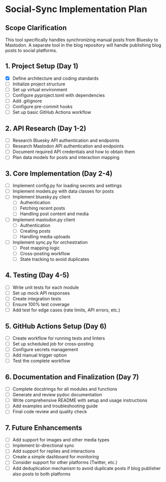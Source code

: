 # Social-Sync Implementation Plan

## Scope Clarification
This tool specifically handles synchronizing manual posts from Bluesky to Mastodon. A separate tool in the blog repository will handle publishing blog posts to social platforms.

## 1. Project Setup (Day 1)
- [x] Define architecture and coding standards
- [ ] Initialize project structure
- [ ] Set up virtual environment
- [ ] Configure pyproject.toml with dependencies
- [ ] Add .gitignore
- [ ] Configure pre-commit hooks
- [ ] Set up basic GitHub Actions workflow

## 2. API Research (Day 1-2)
- [ ] Research Bluesky API authentication and endpoints
- [ ] Research Mastodon API authentication and endpoints
- [ ] Document required API credentials and how to obtain them
- [ ] Plan data models for posts and interaction mapping

## 3. Core Implementation (Day 2-4)
- [ ] Implement config.py for loading secrets and settings
- [ ] Implement models.py with data classes for posts
- [ ] Implement bluesky.py client
  - [ ] Authentication
  - [ ] Fetching recent posts
  - [ ] Handling post content and media
- [ ] Implement mastodon.py client
  - [ ] Authentication
  - [ ] Creating posts
  - [ ] Handling media uploads
- [ ] Implement sync.py for orchestration
  - [ ] Post mapping logic
  - [ ] Cross-posting workflow
  - [ ] State tracking to avoid duplicates

## 4. Testing (Day 4-5)
- [ ] Write unit tests for each module
- [ ] Set up mock API responses
- [ ] Create integration tests
- [ ] Ensure 100% test coverage
- [ ] Add test for edge cases (rate limits, API errors, etc.)

## 5. GitHub Actions Setup (Day 6)
- [ ] Create workflow for running tests and linters
- [ ] Set up scheduled job for cross-posting
- [ ] Configure secrets management
- [ ] Add manual trigger option
- [ ] Test the complete workflow

## 6. Documentation and Finalization (Day 7)
- [ ] Complete docstrings for all modules and functions
- [ ] Generate and review pydoc documentation
- [ ] Write comprehensive README with setup and usage instructions
- [ ] Add examples and troubleshooting guide
- [ ] Final code review and quality check

## 7. Future Enhancements
- [ ] Add support for images and other media types
- [ ] Implement bi-directional sync
- [ ] Add support for replies and interactions
- [ ] Create a simple dashboard for monitoring
- [ ] Consider support for other platforms (Twitter, etc.)
- [ ] Add deduplication mechanism to avoid duplicate posts if blog publisher also posts to both platforms